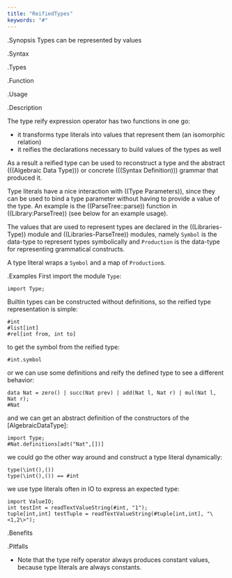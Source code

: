 ```yaml
---
title: "ReifiedTypes"
keywords: "#"
---
```


.Synopsis
Types can be represented by values

.Syntax

.Types

.Function
       
.Usage

.Description

The type reify expression operator has two functions in one go:

*  it transforms type literals into values that represent them (an isomorphic relation)
*  it reifies the declarations necessary to build values of the types as well

As a result a reified type can be used to reconstruct a type and the abstract (((Algebraic Data Type))) or concrete (((Syntax Definition))) grammar that produced it. 


Type literals have a nice interaction with ((Type Parameters)), since they can be used to bind a type parameter without having to provide a value of the type. An example is the ((ParseTree::parse)) function in ((Library:ParseTree)) (see below for an example usage).

The values that are used to represent types are declared in the ((Libraries-Type)) module and ((Libraries-ParseTree)) modules, namely `Symbol` is the data-type to represent types symbolically and `Production` is the data-type for representing grammatical constructs. 

A type literal wraps a `Symbol` and a map of `Production`s.

.Examples
First import the module `Type`:
```rascal-shell
import Type;
```
Builtin types can be constructed without definitions, so the reified type representation is simple:
```rascal-shell,continue
#int
#list[int]
#rel[int from, int to]
```
to get the symbol from the reified type:
```rascal-shell,continue
#int.symbol
```
or we can use some definitions and reify the defined type to see a different behavior:
```rascal-shell,continue
data Nat = zero() | succ(Nat prev) | add(Nat l, Nat r) | mul(Nat l, Nat r);
#Nat
```
and we can get an abstract definition of the constructors of the [AlgebraicDataType]:
```rascal-shell,continue
import Type;
#Nat.definitions[adt("Nat",[])]
```
we could go the other way around and construct a type literal dynamically:
```rascal-shell,continue
type(\int(),())
type(\int(),()) == #int
```
we use type literals often in IO to express an expected type:
```rascal-shell,continue
import ValueIO;
int testInt = readTextValueString(#int, "1");
tuple[int,int] testTuple = readTextValueString(#tuple[int,int], "\<1,2\>");
```



.Benefits

.Pitfalls

*  Note that the type reify operator always produces constant values, because type literals are always constants.

